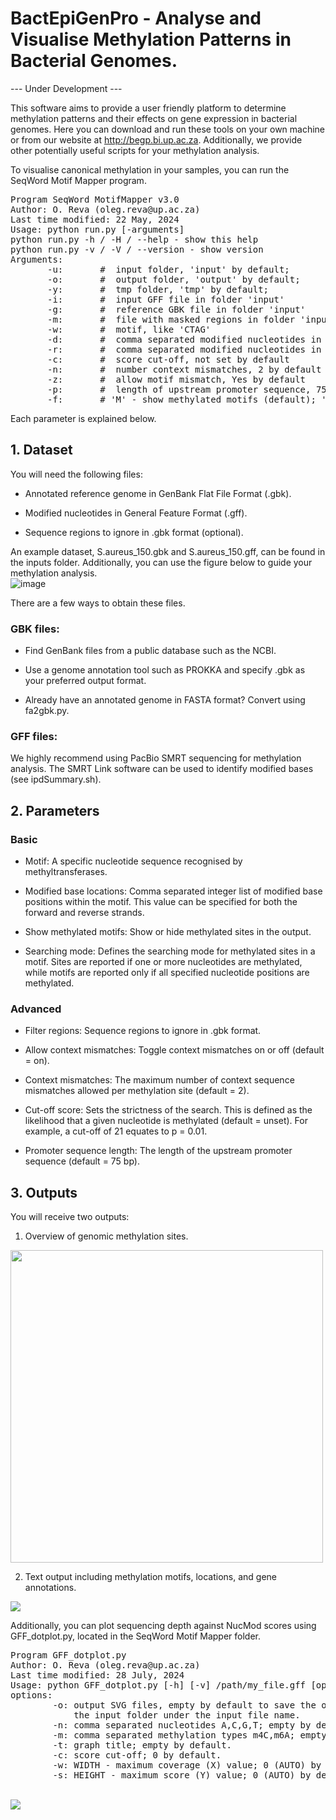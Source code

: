 # BactEpiGenPro - Analyse and Visualise Methylation Patterns in Bacterial Genomes.

--- Under Development --- 

This software aims to provide a user friendly platform to determine methylation patterns and their effects on gene expression in bacterial genomes. Here you can download and run these tools on your own machine or from our website at http://begp.bi.up.ac.za. Additionally, we provide other potentially useful scripts for your methylation analysis.

To visualise canonical methylation in your samples, you can run the SeqWord Motif Mapper program.

<pre>
Program SeqWord MotifMapper v3.0
Author: O. Reva (oleg.reva@up.ac.za)
Last time modified: 22 May, 2024
Usage: python run.py [-arguments]
python run.py -h / -H / --help - show this help
python run.py -v / -V / --version - show version
Arguments:
	   -u:       # <folder> input folder, 'input' by default;
	   -o:       # <folder> output folder, 'output' by default;
	   -y:       # <folder> tmp folder, 'tmp' by default;
	   -i:       # <file name> input GFF file in folder 'input'
	   -g:       # <file name> reference GBK file in folder 'input'
	   -m:       # <file name> file with masked regions in folder 'input'
	   -w:       # <word> motif, like 'CTAG'
	   -d:       # <INT,INT> comma separated modified nucleotides in forward stran
	   -r:       # <INT,INT> comma separated modified nucleotides in reverse stran
	   -c:       # <FLOAT> score cut-off, not set by default
	   -n:       # <INT> number context mismatches, 2 by default
	   -z:       # <Yes/No> allow motif mismatch, Yes by default
	   -p:       # <INT> length of upstream promoter sequence, 75 by default
	   -f:       # 'M' - show methylated motifs (default); 'U' - show unmenthylated motifs;
</pre>

Each parameter is explained below.

## 1. Dataset

You will need the following files:

- Annotated reference genome in GenBank Flat File Format (.gbk).

- Modified nucleotides in General Feature Format (.gff).

- Sequence regions to ignore in .gbk format (optional).

An example dataset, S.aureus_150.gbk and S.aureus_150.gff, can be found in the inputs folder. Additionally, you can use the figure below to guide your methylation analysis.<br>
![image](https://github.com/user-attachments/assets/0531cdb4-a1e7-4a28-be32-7a935c9b2b56)<br>

There are a few ways to obtain these files.

### GBK files:

- Find GenBank files from a public database such as the NCBI.
  
- Use a genome annotation tool such as PROKKA and specify .gbk as your preferred output format.
  
- Already have an annotated genome in FASTA format? Convert using fa2gbk.py.

### GFF files:

We highly recommend using PacBio SMRT sequencing for methylation analysis. The SMRT Link software can be used to identify modified bases (see ipdSummary.sh).

## 2. Parameters

### Basic

- Motif: A specific nucleotide sequence recognised by methyltransferases.
  
- Modified base locations: Comma separated integer list of modified base positions within the motif. This value can be specified for both the forward and reverse strands.
  
- Show methylated motifs: Show or hide methylated sites in the output.
  
- Searching mode: Defines the searching mode for methylated sites in a motif. Sites are reported if one or more nucleotides are methylated, while motifs are reported only if all specified nucleotide positions are 
  methylated.

### Advanced

- Filter regions: Sequence regions to ignore in .gbk format.
  
- Allow context mismatches: Toggle context mismatches on or off (default = on).
  
- Context mismatches: The maximum number of context sequence mismatches allowed per methylation site (default = 2).
  
- Cut-off score: Sets the strictness of the search. This is defined as the likelihood that a given nucleotide is methylated (default = unset). For example, a cut-off of 21 equates to p = 0.01.
  
- Promoter sequence length: The length of the upstream promoter sequence (default = 75 bp).

## 3. Outputs

You will receive two outputs:

1. Overview of genomic methylation sites.
   
<img src='https://github.com/user-attachments/assets/8f6f4f36-5480-40c9-8d1c-56254f623825' width="500" height="500"><br>

2. Text output including methylation motifs, locations, and gene annotations.<br>
   
<img src='https://github.com/user-attachments/assets/e12e9ced-a57a-4b81-a6e8-1f91118b8a12' ><br>

Additionally, you can plot sequencing depth against NucMod scores using GFF_dotplot.py, located in the SeqWord Motif Mapper folder.<br>

<pre>
Program GFF_dotplot.py
Author: O. Reva (oleg.reva@up.ac.za)
Last time modified: 28 July, 2024
Usage: python GFF_dotplot.py [-h] [-v] /path/my_file.gff [options]
options:
        -o: output SVG files, empty by default to save the output into
            the input folder under the input file name.
        -n: comma separated nucleotides A,C,G,T; empty by default.
        -m: comma separated methylation types m4C,m6A; empty by default.
        -t: graph title; empty by default.
        -c: score cut-off; 0 by default.
        -w: WIDTH - maximum coverage (X) value; 0 (AUTO) by default.
        -s: HEIGHT - maximum score (Y) value; 0 (AUTO) by default.
</pre><br>

<img src= 'https://github.com/user-attachments/assets/166b87f7-e252-4e73-8fdb-9ab349f52065'>

